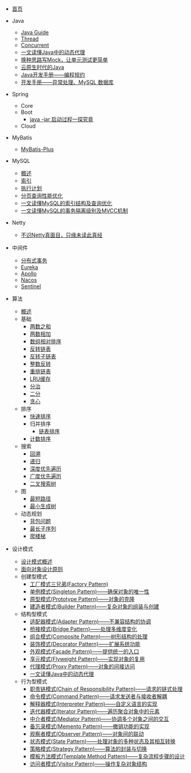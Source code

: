 - [首页](/README.md)
  
- Java
  - [Java Guide](https://snailclimb.gitee.io/javaguide/)
  - [Thread](java/thread.md)
  - [Concurrent](java/concurrent.md)
  - [一文读懂Java中的动态代理](java/dynamic-proxy-in-java.md)
  - [换种思路写Mock，让单元测试更简单](java/testable-mock.md)
  - [云原生时代的Java](java/java-in-the-future.md)
  - [Java开发手册——编程规约](java/alibaba-java-coding-guidelines-1.md)
  - [开发手册——异常处理、MySQL 数据库](java/alibaba-java-coding-guidelines-2.md)

- Spring
  - Core
  - Boot
    - [java -jar 启动过程一探究竟](spring/boot/launcher_with_jar.md)
  - Cloud

- MyBatis
  - [MyBatis-Plus](mybatis/mybatis-plus.md)

- MySQL
  - [概述](mysql/README.md)
  - [索引](mysql/mysql_index.md)
  - [执行计划](mysql/mysql_explain.md)
  - [分页查询性能优化](mysql/mysql_limit_performance.md)
  - [一文读懂MySQL的索引结构及查询优化](mysql/mysql-index-theory-and-best-practice.md)
  - [一文读懂MySQL的事务隔离级别及MVCC机制](mysql/mysql-transaction-innodb-mvcc.md)

- Netty
  - [不识Netty真面目，只缘未读此真经](netty/the-truth-of-netty.md)

- 中间件
  - [分布式事务](middleware/distributed-transaction.md)
  - [Eureka](middleware/eureka.md)
  - [Apollo](middleware/apollo.md)
  - [Nacos](middleware/nacos.md)
  - [Sentinel](middleware/sentinel.md)

- 算法
  - [概述](algorithm/README.md)
  - 基础
    - [两数之和](algorithm/0001_two_sum.md)
    - [两数相加](algorithm/0002_add_two_numbers.md)
    - [数组相对排序](algorithm/0004_relative_sort_array.md)
    - [反转链表](algorithm/0005_reverse_linked_list.md)
    - [反转子链表](algorithm/0006_reverse_sub_linked_list.md)
    - [整数反转](algorithm/0007_reverse_integer.md)
    - [重排链表](algorithm/0008_reorder_linked_list.md)
    - [LRU缓存](algorithm/lru_cache.md)
    - [分治]()
    - [二分]()
    - [贪心]()
  - 排序
    - [快速排序]()
    - 归并排序
      - [链表排序](algorithm/0009_sort_linked.md)
    - [计数排序]()
  - 搜索
    - [回溯]()
    - [递归]()
    - [深度优先遍历]()
    - [广度优先遍历]()
    - [二叉搜索树]()
  - 图
    - [最短路径]()
    - [最小生成树]()
  - 动态规划
    - [背包问题]()
    - [最长子序列]()
    - [爬楼梯](/algorithm/0070-climbing-stairs.md)

- 设计模式
  - [设计模式概述](design-pattern/overview.md)
  - [面向对象设计原则](design-pattern/object-oriented-design-principles.md)  
  - 创建型模式
    - [工厂模式三兄弟(Factory Pattern)](design-pattern/factory-pattern.md)
    - [单例模式(Singleton Pattern)——确保对象的唯一性](design-pattern/singleton-pattern.md)
    - [原型模式(Prototype Pattern)——对象的克隆](design-pattern/prototype-pattern.md)
    - [建造者模式(Builder Pattern)——复杂对象的组装与创建](design-pattern/builder-pattern.md)  
  - 结构型模式
    - [适配器模式(Adapter Pattern)——不兼容结构的协调](design-pattern/adapter-pattern.md)
    - [桥接模式(Bridge Pattern)——处理多维度变化](design-pattern/bridge-pattern.md)
    - [组合模式(Composite Pattern)——树形结构的处理](design-pattern/composite-pattern.md)
    - [装饰模式(Decorator Pattern)——扩展系统功能](design-pattern/decorator-pattern.md)
    - [外观模式(Facade Pattern)——提供统一的入口](design-pattern/facade-pattern.md)
    - [享元模式(Flyweight Pattern)——实现对象的复用](design-pattern/flyweight-pattern.md)
    - [代理模式(Proxy Pattern)——对象的间接访问](design-pattern/proxy-pattern.md)
    - [一文读懂Java中的动态代理](java/dynamic-proxy-in-java.md)  
  - 行为型模式
    - [职责链模式(Chain of Responsibility Pattern)——请求的链式处理](design-pattern/chain-of-responsibility-pattern.md)
    - [命令模式(Command Pattern)——请求发送者与接收者解耦](design-pattern/command-pattern.md)
    - [解释器模式(Interpreter Pattern)——自定义语言的实现](design-pattern/interpreter-pattern.md)
    - [迭代器模式(Iterator Pattern)——遍历聚合对象中的元素](design-pattern/iterator-pattern.md)
    - [中介者模式(Mediator Pattern)——协调多个对象之间的交互](design-pattern/mediator-pattern.md)
    - [备忘录模式(Memento Pattern)——撤销功能的实现]()
    - [观察者模式(Observer Pattern)——对象间的联动]()
    - [状态模式(State Pattern)——处理对象的多种状态及其相互转换]()
    - [策略模式(Strategy Pattern)——算法的封装与切换]()
    - [模板方法模式(Template Method Pattern)——复杂流程步骤的设计]()
    - [访问者模式(Visitor Pattern)——操作复杂对象结构]()